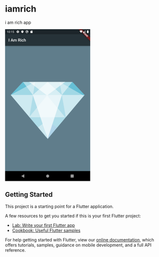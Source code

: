 # iamrich

i am rich app



<img src="https://github.com/shafinr23/iamrich/blob/master/images/Screenshot_1577463326.png" alt="I Am Rich app by shafin" height="500px" width="280px">


## Getting Started

This project is a starting point for a Flutter application.

A few resources to get you started if this is your first Flutter project:

- [Lab: Write your first Flutter app](https://flutter.dev/docs/get-started/codelab)
- [Cookbook: Useful Flutter samples](https://flutter.dev/docs/cookbook)

For help getting started with Flutter, view our
[online documentation](https://flutter.dev/docs), which offers tutorials,
samples, guidance on mobile development, and a full API reference.
